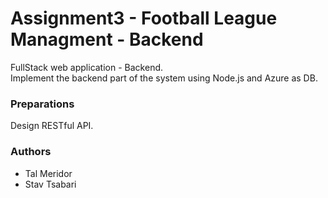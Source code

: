 # Assignment3 - Football League Managment - Backend
FullStack web application - Backend. </br>
Implement the backend part of the system using Node.js and Azure as DB.

### Preparations
Design RESTful API.

### Authors
- Tal Meridor
- Stav Tsabari

